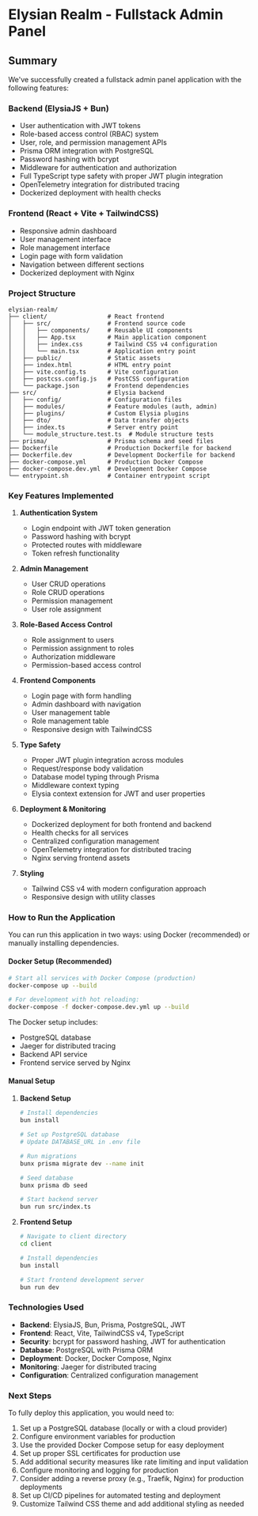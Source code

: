 # Elysian Realm - Fullstack Admin Panel

## Summary

We've successfully created a fullstack admin panel application with the following features:

### Backend (ElysiaJS + Bun)
- User authentication with JWT tokens
- Role-based access control (RBAC) system
- User, role, and permission management APIs
- Prisma ORM integration with PostgreSQL
- Password hashing with bcrypt
- Middleware for authentication and authorization
- Full TypeScript type safety with proper JWT plugin integration
- OpenTelemetry integration for distributed tracing
- Dockerized deployment with health checks

### Frontend (React + Vite + TailwindCSS)
- Responsive admin dashboard
- User management interface
- Role management interface
- Login page with form validation
- Navigation between different sections
- Dockerized deployment with Nginx

### Project Structure
```
elysian-realm/
├── client/                 # React frontend
│   ├── src/                # Frontend source code
│   │   ├── components/     # Reusable UI components
│   │   ├── App.tsx         # Main application component
│   │   ├── index.css       # Tailwind CSS v4 configuration
│   │   └── main.tsx        # Application entry point
│   ├── public/             # Static assets
│   ├── index.html          # HTML entry point
│   ├── vite.config.ts      # Vite configuration
│   ├── postcss.config.js   # PostCSS configuration
│   └── package.json        # Frontend dependencies
├── src/                    # Elysia backend
│   ├── config/             # Configuration files
│   ├── modules/            # Feature modules (auth, admin)
│   ├── plugins/            # Custom Elysia plugins
│   ├── dto/                # Data transfer objects
│   ├── index.ts            # Server entry point
│   └── module_structure.test.ts  # Module structure tests
├── prisma/                 # Prisma schema and seed files
├── Dockerfile              # Production Dockerfile for backend
├── Dockerfile.dev          # Development Dockerfile for backend
├── docker-compose.yml      # Production Docker Compose
├── docker-compose.dev.yml  # Development Docker Compose
└── entrypoint.sh           # Container entrypoint script
```

### Key Features Implemented

1. **Authentication System**
   - Login endpoint with JWT token generation
   - Password hashing with bcrypt
   - Protected routes with middleware
   - Token refresh functionality

2. **Admin Management**
   - User CRUD operations
   - Role CRUD operations
   - Permission management
   - User role assignment

3. **Role-Based Access Control**
   - Role assignment to users
   - Permission assignment to roles
   - Authorization middleware
   - Permission-based access control

4. **Frontend Components**
   - Login page with form handling
   - Admin dashboard with navigation
   - User management table
   - Role management table
   - Responsive design with TailwindCSS

5. **Type Safety**
   - Proper JWT plugin integration across modules
   - Request/response body validation
   - Database model typing through Prisma
   - Middleware context typing
   - Elysia context extension for JWT and user properties

6. **Deployment & Monitoring**
   - Dockerized deployment for both frontend and backend
   - Health checks for all services
   - Centralized configuration management
   - OpenTelemetry integration for distributed tracing
   - Nginx serving frontend assets

7. **Styling**
   - Tailwind CSS v4 with modern configuration approach
   - Responsive design with utility classes

### How to Run the Application

You can run this application in two ways: using Docker (recommended) or manually installing dependencies.

#### Docker Setup (Recommended)
```bash
# Start all services with Docker Compose (production)
docker-compose up --build

# For development with hot reloading:
docker-compose -f docker-compose.dev.yml up --build
```

The Docker setup includes:
- PostgreSQL database
- Jaeger for distributed tracing
- Backend API service
- Frontend service served by Nginx

#### Manual Setup

1. **Backend Setup**
   ```bash
   # Install dependencies
   bun install
   
   # Set up PostgreSQL database
   # Update DATABASE_URL in .env file
   
   # Run migrations
   bunx prisma migrate dev --name init
   
   # Seed database
   bunx prisma db seed
   
   # Start backend server
   bun run src/index.ts
   ```

2. **Frontend Setup**
   ```bash
   # Navigate to client directory
   cd client
   
   # Install dependencies
   bun install
   
   # Start frontend development server
   bun run dev
   ```

### Technologies Used

- **Backend**: ElysiaJS, Bun, Prisma, PostgreSQL, JWT
- **Frontend**: React, Vite, TailwindCSS v4, TypeScript
- **Security**: bcrypt for password hashing, JWT for authentication
- **Database**: PostgreSQL with Prisma ORM
- **Deployment**: Docker, Docker Compose, Nginx
- **Monitoring**: Jaeger for distributed tracing
- **Configuration**: Centralized configuration management

### Next Steps

To fully deploy this application, you would need to:

1. Set up a PostgreSQL database (locally or with a cloud provider)
2. Configure environment variables for production
3. Use the provided Docker Compose setup for easy deployment
4. Set up proper SSL certificates for production use
5. Add additional security measures like rate limiting and input validation
6. Configure monitoring and logging for production
7. Consider adding a reverse proxy (e.g., Traefik, Nginx) for production deployments
8. Set up CI/CD pipelines for automated testing and deployment
9. Customize Tailwind CSS theme and add additional styling as needed